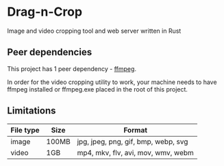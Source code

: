 # Drag-n-Crop

Image and video cropping tool and web server written in Rust

## Peer dependencies

This project has 1 peer dependency - [ffmpeg](https://ffmpeg.org).

In order for the video cropping utility to work, your machine needs to have ffmpeg installed or ffmpeg.exe placed in the root of this project.

## Limitations

| File type | Size  | Format                              |
| --------- | ----- | ----------------------------------- |
| image     | 100MB | jpg, jpeg, png, gif, bmp, webp, svg |
| video     | 1GB   | mp4, mkv, flv, avi, mov, wmv, webm  |

